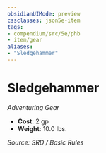```yaml
---
obsidianUIMode: preview
cssclasses: json5e-item
tags:
- compendium/src/5e/phb
- item/gear
aliases: 
- "Sledgehammer"
---
```

# Sledgehammer
*Adventuring Gear*  

- **Cost**: 2 gp
- **Weight**: 10.0 lbs.

*Source: SRD / Basic Rules*